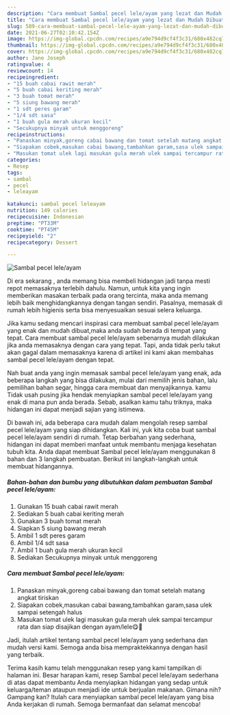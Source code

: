 ```yaml
---
description: "Cara membuat Sambal pecel lele/ayam yang lezat dan Mudah Dibuat"
title: "Cara membuat Sambal pecel lele/ayam yang lezat dan Mudah Dibuat"
slug: 589-cara-membuat-sambal-pecel-lele-ayam-yang-lezat-dan-mudah-dibuat
date: 2021-06-27T02:10:42.154Z
image: https://img-global.cpcdn.com/recipes/a9e794d9cf4f3c31/680x482cq70/sambal-pecel-leleayam-foto-resep-utama.jpg
thumbnail: https://img-global.cpcdn.com/recipes/a9e794d9cf4f3c31/680x482cq70/sambal-pecel-leleayam-foto-resep-utama.jpg
cover: https://img-global.cpcdn.com/recipes/a9e794d9cf4f3c31/680x482cq70/sambal-pecel-leleayam-foto-resep-utama.jpg
author: Jane Joseph
ratingvalue: 4
reviewcount: 14
recipeingredient:
- "15 buah cabai rawit merah"
- "5 buah cabai keriting merah"
- "3 buah tomat merah"
- "5 siung bawang merah"
- "1 sdt peres garam"
- "1/4 sdt sasa"
- "1 buah gula merah ukuran kecil"
- "Secukupnya minyak untuk menggoreng"
recipeinstructions:
- "Panaskan minyak,goreng cabai bawang dan tomat setelah matang angkat tiriskan"
- "Siapakan cobek,masukan cabai bawang,tambahkan garam,sasa ulek sampai setengah halus"
- "Masukan tomat ulek lagi masukan gula merah ulek sampai tercampur rata dan siap disajikan dengan ayam/lele😋🙏"
categories:
- Resep
tags:
- sambal
- pecel
- leleayam

katakunci: sambal pecel leleayam 
nutrition: 149 calories
recipecuisine: Indonesian
preptime: "PT33M"
cooktime: "PT45M"
recipeyield: "2"
recipecategory: Dessert

---
```



![Sambal pecel lele/ayam](https://img-global.cpcdn.com/recipes/a9e794d9cf4f3c31/680x482cq70/sambal-pecel-leleayam-foto-resep-utama.jpg)

Di era  sekarang , anda memang bisa membeli hidangan jadi tanpa mesti repot memasaknya terlebih dahulu. Namun, untuk kita yang ingin memberikan masakan terbaik pada orang tercinta, maka anda memang lebih baik menghidangkannya dengan tangan sendiri. Pasalnya, memasak di rumah lebih higienis serta bisa menyesuaikan sesuai selera keluarga.

Jika kamu sedang mencari inspirasi cara membuat sambal pecel lele/ayam yang enak dan mudah dibuat,maka anda sudah berada di tempat yang tepat. Cara membuat sambal pecel lele/ayam  sebenarnya mudah dilakukan jika anda memasaknya dengan cara yang tepat. Tapi, anda tidak perlu takut akan gagal dalam memasaknya 
karena di artikel ini kami akan membahas sambal pecel lele/ayam dengan tepat.  



Nah buat anda yang ingin memasak sambal pecel lele/ayam yang enak, ada beberapa langkah yang bisa dilakukan, mulai dari memilih jenis bahan, lalu pemilihan bahan segar, hingga cara membuat dan menyajikannya. kamu Tidak usah pusing jika hendak menyiapkan sambal pecel lele/ayam yang enak di mana pun anda berada. Sebab, asalkan kamu  tahu triknya, maka hidangan ini dapat menjadi sajian yang istimewa.

Di bawah ini, ada beberapa cara mudah dalam mengolah resep sambal pecel lele/ayam yang siap dihidangkan. Kali ini, yuk kita coba buat sambal pecel lele/ayam sendiri di rumah. Tetap berbahan yang sederhana, hidangan ini dapat memberi manfaat untuk membantu menjaga kesehatan tubuh kita. Anda dapat membuat Sambal pecel lele/ayam menggunakan 8 bahan dan 3 langkah pembuatan. Berikut ini langkah-langkah untuk membuat hidangannya.

<!--inarticleads1-->

##### Bahan-bahan dan bumbu yang dibutuhkan dalam pembuatan Sambal pecel lele/ayam:

1. Gunakan 15 buah cabai rawit merah
1. Sediakan 5 buah cabai keriting merah
1. Gunakan 3 buah tomat merah
1. Siapkan 5 siung bawang merah
1. Ambil 1 sdt peres garam
1. Ambil 1/4 sdt sasa
1. Ambil 1 buah gula merah ukuran kecil
1. Sediakan Secukupnya minyak untuk menggoreng




<!--inarticleads2-->

##### Cara membuat Sambal pecel lele/ayam:

1. Panaskan minyak,goreng cabai bawang dan tomat setelah matang angkat tiriskan
1. Siapakan cobek,masukan cabai bawang,tambahkan garam,sasa ulek sampai setengah halus
1. Masukan tomat ulek lagi masukan gula merah ulek sampai tercampur rata dan siap disajikan dengan ayam/lele😋🙏




Jadi, itulah artikel tentang  sambal pecel lele/ayam  yang sederhana dan mudah versi kami. Semoga anda bisa mempraktekkannya dengan hasil yang terbaik. 

Terima kasih kamu telah menggunakan resep yang kami tampilkan di halaman ini. Besar harapan kami, resep  Sambal pecel lele/ayam sederhana di atas dapat membantu Anda menyiapkan hidangan yang sedap untuk keluarga/teman ataupun menjadi ide untuk berjualan makanan. Gimana nih? Gampang kan? Itulah cara menyiapkan sambal pecel lele/ayam yang bisa Anda kerjakan di rumah. Semoga bermanfaat dan selamat mencoba!

